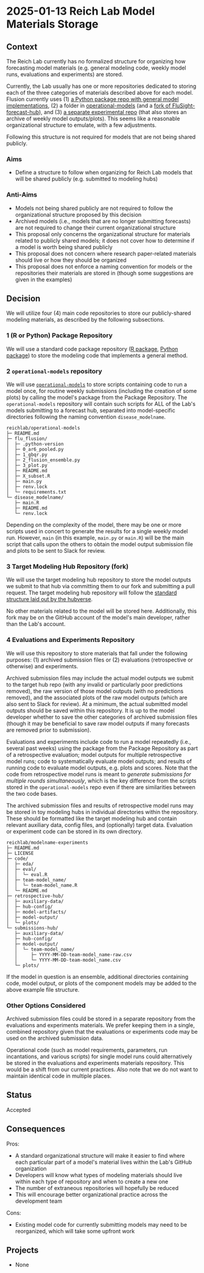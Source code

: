# 2025-01-13 Reich Lab Model Materials Storage

## Context

The Reich Lab currently has no formalized structure for organizing how forecasting model materials (e.g. general modeling code, weekly model runs, evaluations and experiments) are stored.

Currently, the Lab usually has one or more repositories dedicated to storing each of the three categories of materials described above for each model. Flusion currently uses (1) [a Python package repo with general model implementations](https://github.com/reichlab/idmodels), (2) a folder in [operational-models](https://github.com/reichlab/operational-models) (and a [fork of FluSight-forecast-hub](https://github.com/elray1/FluSight-forecast-hub)), and (3) [a separate experimental repo](https://github.com/reichlab/flusion-experiments/tree/main) (that also stores an archive of weekly model outputs/plots). This seems like a reasonable organizational structure to emulate, with a few adjustments.

Following this structure is not required for models that are not being shared publicly.

### Aims

- Define a structure to follow when organizing for Reich Lab models that will be shared publicly (e.g. submitted to modeling hubs)

### Anti-Aims

- Models not being shared publicly are not required to follow the organizational structure proposed by this decision
- Archived models (i.e., models that are no longer submitting forecasts) are not required to change their current organizational structure
- This proposal only concerns the organizational structure for materials related to publicly shared models; it does not cover how to determine if a model is worth being shared publicly
- This proposal does not concern where research paper-related materials should live or how they should be organized
- This proposal does not enforce a naming convention for models or the repositories their materials are stored in (though some suggestions are given in the examples)

## Decision

We will utilize four (4) main code repositories to store our publicly-shared modeling materials, as described by the following subsections.

### 1 (R or Python) Package Repository

We will use a standard code package repository ([R package](https://r-pkgs.org/Structure.html#sec-source-package), [Python package](https://packaging.python.org/en/latest/tutorials/packaging-projects/)) to store the modeling code that implements a general method.

### 2 `operational-models` repository

We will use [`operational-models`](https://github.com/reichlab/operational-models) to store scripts containing code to run a model once, for routine weekly submissions (including the creation of some plots) by calling the model's package from the Package Repository. The `operational-models` repository will contain such scripts for ALL of the Lab's models submitting to a forecast hub, separated into model-specific directories following the naming convention `disease_modelname`.

```
reichlab/operational-models
├─ README.md
├─ flu_flusion/
│  ├─ .python-version
│  ├─ 0_ar6_pooled.py
│  ├─ 1_gbqr.py
│  ├─ 2_flusion_ensemble.py
│  ├─ 3_plot.py
│  ├─ README.md
│  ├─ X_subset.R
│  ├─ main.py
│  ├─ renv.lock
│  └─ requirements.txt
└─ disease_modelname/
   ├─ main.R
   ├─ README.md
   └─ renv.lock
```

Depending on the complexity of the model, there may be one or more scripts used in concert to generate the results for a single weekly model run. However, `main` (in this example, `main.py` or `main.R`) will be the main script that calls upon the others to obtain the model output submission file and plots to be sent to Slack for review.

### 3 Target Modeling Hub Repository (fork)

We will use the target modeling hub repository to store the model outputs we submit to that hub via committing them to our fork and submitting a pull request. The target modeling hub repository will follow the [standard structure laid out by the hubverse](https://hubverse.io/en/latest/user-guide/hub-structure.html).

No other materials related to the model will be stored here. Additionally, this fork may be on the GitHub account of the model's main developer, rather than the Lab's account.

### 4 Evaluations and Experiments Repository

We will use this repository to store materials that fall under the following purposes: (1) archived submission files or (2) evaluations (retrospective or otherwise) and experiments.

Archived submission files may include the actual model outputs we submit to the target hub repo (with any invalid or particularly poor predictions removed), the raw version of those model outputs (with no predictions removed), and the associated plots of the raw model outputs (which are also sent to Slack for review). At a minimum, the actual submitted model outputs should be saved within this repository. It is up to the model developer whether to save the other categories of archived submission files (though it may be beneficial to save raw model outputs if many forecasts are removed prior to submission).

Evaluations and experiments include code to run a model repeatedly (i.e., several past weeks) using the package from the Package Repository as part of a retrospective evaluation; model outputs for multiple retrospective model runs; code to systematically evaluate model outputs; and results of running code to evaluate model outputs, e.g. plots and scores. Note that the code from retrospective model runs is meant to *generate submissions for multiple rounds simultaneously*, which is the key difference from the scripts stored in the `operational-models` repo even if there are similarities between the two code bases.

The archived submission files and results of retrospective model runs may be stored in toy modeling hubs in individual directories within the repository. These should be formatted like the target modeling hub and contain relevant auxiliary data, config files, and (optionally) target data. Evaluation or experiment code can be stored in its own directory.

```
reichlab/modelname-experiments
├─ README.md
├─ LICENSE
├─ code/
│  ├─ eda/
│  ├─ eval/
│  │  └─ eval.R
│  ├─ team-model_name/
│  │  └─ team-model_name.R
│  └─ README.md
├─ retrospective-hub/
│  ├─ auxiliary-data/
│  ├─ hub-config/
│  ├─ model-artifacts/
│  ├─ model-output/
│  └─ plots/
└─ submissions-hub/
   ├─ auxiliary-data/
   ├─ hub-config/
   ├─ model-output/
   │  └─ team-model_name/
   │     ├─ YYYY-MM-DD-team-model_name-raw.csv
   │     └─ YYYY-MM-DD-team-model_name.csv
   └─ plots/
```

If the model in question is an ensemble, additional directories containing code, model output, or plots of the component models may be added to the above example file structure.

### Other Options Considered

Archived submission files could be stored in a separate repository from the evaluations and experiments materials. We prefer keeping them in a single, combined repository given that the evaluations or experiments code may be used on the archived submission data.

Operational code (such as model requirements, parameters, run incantations, and various scripts) for single model runs could alternatively be stored in the evaluations and experiments materials repository. This would be a shift from our current practices. Also note that we do not want to maintain identical code in multiple places.

## Status

Accepted

## Consequences

Pros:
- A standard organizational structure will make it easier to find where each particular part of a model's material lives within the Lab's GitHub organization
- Developers will know what types of modeling materials should live within each type of repository and when to create a new one
- The number of extraneous repositories will hopefully be reduced
- This will encourage better organizational practice across the development team

Cons:
- Existing model code for currently submitting models may need to be reorganized, which will take some upfront work

## Projects

- None
